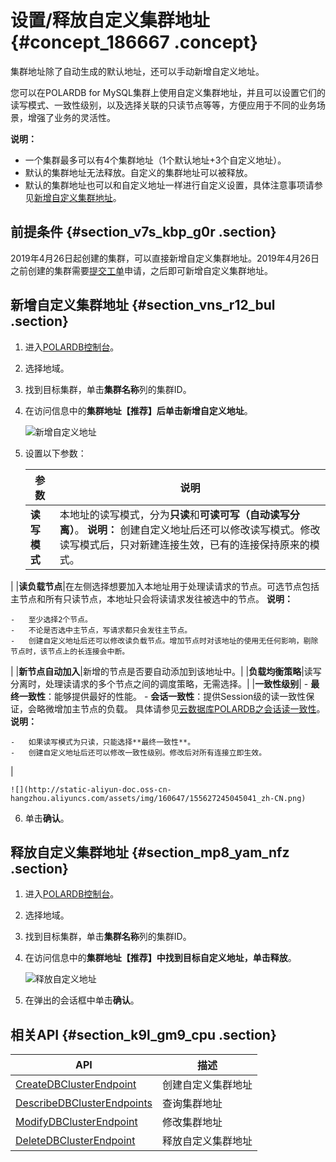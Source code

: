 # 设置/释放自定义集群地址 {#concept_186667 .concept}

集群地址除了自动生成的默认地址，还可以手动新增自定义地址。

您可以在POLARDB for MySQL集群上使用自定义集群地址，并且可以设置它们的读写模式、一致性级别，以及选择关联的只读节点等等，方便应用于不同的业务场景，增强了业务的灵活性。

**说明：** 

-   一个集群最多可以有4个集群地址（1个默认地址+3个自定义地址）。
-   默认的集群地址无法释放。自定义的集群地址可以被释放。
-   默认的集群地址也可以和自定义地址一样进行自定义设置，具体注意事项请参见[新增自定义集群地址](#)。

## 前提条件 {#section_v7s_kbp_g0r .section}

2019年4月26日起创建的集群，可以直接新增自定义集群地址。2019年4月26日之前创建的集群需要[提交工单](https://workorder.console.aliyun.com/console.htm#/ticket/add?productCode=polardb)申请，之后即可新增自定义集群地址。

## 新增自定义集群地址 {#section_vns_r12_bul .section}

1.  进入[POLARDB控制台](https://polardb.console.aliyun.com/)。
2.  选择地域。
3.  找到目标集群，单击**集群名称**列的集群ID。
4.  在访问信息中的**集群地址【推荐】**后单击**新增自定义地址**。

    ![新增自定义地址](http://static-aliyun-doc.oss-cn-hangzhou.aliyuncs.com/assets/img/160647/155627245045027_zh-CN.png)

5.  设置以下参数：

    |参数|说明|
    |--|--|
    |**读写模式**|本地址的读写模式，分为**只读**和**可读可写（自动读写分离）**。 **说明：** 创建自定义地址后还可以修改读写模式。修改读写模式后，只对新建连接生效，已有的连接保持原来的模式。

 |
    |**读负载节点**|在左侧选择想要加入本地址用于处理读请求的节点。可选节点包括主节点和所有只读节点，本地址只会将读请求发往被选中的节点。 **说明：** 

    -   至少选择2个节点。
    -   不论是否选中主节点，写请求都只会发往主节点。
    -   创建自定义地址后还可以修改读负载节点。增加节点时对该地址的使用无任何影响，剔除节点时，该节点上的长连接会中断。
 |
    |**新节点自动加入**|新增的节点是否要自动添加到该地址中。|
    |**负载均衡策略**|读写分离时，处理读请求的多个节点之间的调度策略，无需选择。|
    |**一致性级别**|     -   **最终一致性**：能够提供最好的性能。
    -   **会话一致性**：提供Session级的读一致性保证，会略微增加主节点的负载。
 具体请参见[云数据库POLARDB之会话读一致性](../../../../cn.zh-CN/产品简介/隐藏目录/云数据库POLARDB之会话读一致性.md#)。 **说明：** 

    -   如果读写模式为只读，只能选择**最终一致性**。
    -   创建自定义地址后还可以修改一致性级别。修改后对所有连接立即生效。
 |

    ![](http://static-aliyun-doc.oss-cn-hangzhou.aliyuncs.com/assets/img/160647/155627245045041_zh-CN.png)

6.  单击**确认**。

## 释放自定义集群地址 {#section_mp8_yam_nfz .section}

1.  进入[POLARDB控制台](https://polardb.console.aliyun.com/)。
2.  选择地域。
3.  找到目标集群，单击**集群名称**列的集群ID。
4.  在访问信息中的**集群地址【推荐】**中找到目标自定义地址，单击**释放**。

    ![释放自定义地址](http://static-aliyun-doc.oss-cn-hangzhou.aliyuncs.com/assets/img/160647/155627245045049_zh-CN.png)

5.  在弹出的会话框中单击**确认**。

## 相关API {#section_k9l_gm9_cpu .section}

|API|描述|
|---|--|
|[CreateDBClusterEndpoint](../../../../cn.zh-CN/API参考/访问地址/CreateDBClusterEndpoint.md#)|创建自定义集群地址|
|[DescribeDBClusterEndpoints](../../../../cn.zh-CN/API参考/访问地址/DescribeDBClusterEndpoints.md#)|查询集群地址|
|[ModifyDBClusterEndpoint](../../../../cn.zh-CN/API参考/访问地址/ModifyDBClusterEndpoint.md#)|修改集群地址|
|[DeleteDBClusterEndpoint](../../../../cn.zh-CN/API参考/访问地址/DeleteDBClusterEndpoint.md#)|释放自定义集群地址|

